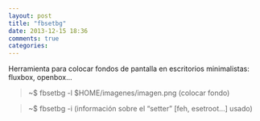 ```yaml
---
layout: post
title: "fbsetbg"
date: 2013-12-15 18:36
comments: true
categories: 
---
```

Herramienta para colocar fondos de pantalla en escritorios minimalistas: fluxbox, openbox...

>~$ fbsetbg -l $HOME/imagenes/imagen.png (colocar fondo)

>~$ fbsetbg -i (información sobre el “setter” [feh, esetroot...] usado)


